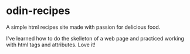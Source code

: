 # odin-recipes
A simple html recipes site made with passion for delicious food.

I've learned how to do the skelleton of a web page and practiced working with html tags and attributes. Love it!
